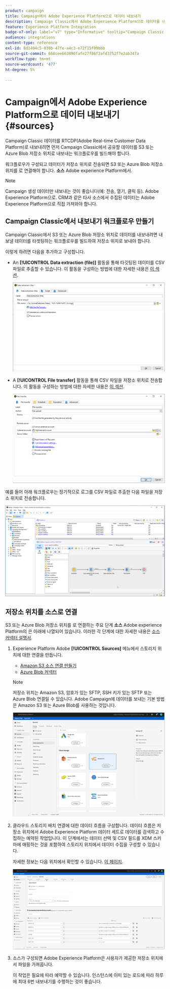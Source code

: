 ```yaml
---
product: campaign
title: Campaign에서 Adobe Experience Platform으로 데이터 내보내기
description: Campaign Classic에서 Adobe Experience Platform으로 데이터를 내보내는 방법 알아보기
feature: Experience Platform Integration
badge-v7-only: label="v7" type="Informative" tooltip="Campaign Classic v7에만 적용"
audience: integrations
content-type: reference
exl-id: 8d1404c5-030b-47fe-a4c3-e72f15f09bbb
source-git-commit: 668cee663890fafe27f86f2afd3752f7e2ab347a
workflow-type: tm+mt
source-wordcount: '477'
ht-degree: 5%

---
```


# Campaign에서 Adobe Experience Platform으로 데이터 내보내기 {#sources}



Campaign Classic 데이터를 RTCDP(Adobe Real-time Customer Data Platform)로 내보내려면 먼저 Campaign Classic에서 공유할 데이터를 S3 또는 Azure Blob 저장소 위치로 내보내는 워크플로우를 빌드해야 합니다.

워크플로우가 구성되고 데이터가 저장소 위치로 전송되면 S3 또는 Azure Blob 저장소 위치를 로 연결해야 합니다. **소스** Adobe experience Platform에서.

>[!NOTE]
>
>Campaign 생성 데이터만 내보내는 것이 좋습니다(예: 전송, 열기, 클릭 등). Adobe Experience Platform으로. CRM과 같은 타사 소스에서 수집된 데이터는 Adobe Experience Platform으로 직접 가져와야 합니다.

## Campaign Classic에서 내보내기 워크플로우 만들기

Campaign Classic에서 S3 또는 Azure Blob 저장소 위치로 데이터를 내보내려면 내보낼 데이터를 타겟팅하는 워크플로우를 빌드하여 저장소 위치로 보내야 합니다.

이렇게 하려면 다음을 추가하고 구성합니다.

* An **[!UICONTROL Data extraction (file)]** 활동을 통해 타깃팅된 데이터를 CSV 파일로 추출할 수 있습니다. 이 활동을 구성하는 방법에 대한 자세한 내용은 [이 섹션](../../workflow/using/extraction-file.md).

  ![](assets/rtcdp-extract-file.png)

* A **[!UICONTROL File transfer]** 활동을 통해 CSV 파일을 저장소 위치로 전송합니다. 이 활동을 구성하는 방법에 대한 자세한 내용은 [이 섹션](../../workflow/using/file-transfer.md).

  ![](assets/rtcdp-file-transfer.png)

예를 들어 아래 워크플로우는 정기적으로 로그를 CSV 파일로 추출한 다음 파일을 저장소 위치로 전송합니다.

![](assets/aep-export.png)

## 저장소 위치를 소스로 연결

S3 또는 Azure Blob 저장소 위치를 로 연결하는 주요 단계 **소스** Adobe experience Platform의 은 아래에 나열되어 있습니다. 이러한 각 단계에 대한 자세한 내용은 [소스 커넥터 설명서](https://experienceleague.adobe.com/docs/experience-platform/sources/home.html?lang=ko).

1. Experience Platform Adobe **[!UICONTROL Sources]** 메뉴에서 스토리지 위치에 대한 연결을 만듭니다.

   * [Amazon S3 소스 연결 만들기](https://experienceleague.adobe.com/docs/experience-platform/sources/ui-tutorials/create/cloud-storage/s3.html)
   * [Azure Blob 커넥터](https://experienceleague.adobe.com/docs/experience-platform/sources/connectors/cloud-storage/blob.html)

   >[!NOTE]
   >
   >저장소 위치는 Amazon S3, 암호가 있는 SFTP, SSH 키가 있는 SFTP 또는 Azure Blob 연결일 수 있습니다. Adobe Campaign에 데이터를 보내는 기본 방법은 Amazon S3 또는 Azure Blob를 사용하는 것입니다.

   ![](assets/rtcdp-connector.png)

1. 클라우드 스토리지 배치 연결에 대한 데이터 흐름을 구성합니다. 데이터 흐름은 저장소 위치에서 Adobe Experience Platform 데이터 세트로 데이터를 검색하고 수집하는 예약된 작업입니다. 이 단계에서는 데이터 선택 및 CSV 필드를 XDM 스키마에 매핑하는 것을 포함하여 스토리지 위치에서 데이터 수집을 구성할 수 있습니다.

   자세한 정보는 다음 위치에서 확인할 수 있습니다. [이 페이지](https://experienceleague.adobe.com/docs/experience-platform/sources/ui-tutorials/dataflow/cloud-storage.html).

   ![](assets/rtcdp-map-xdm.png)

1. 소스가 구성되면 Adobe Experience Platform은 사용자가 제공한 저장소 위치에서 파일을 가져옵니다.

   이 작업은 필요에 따라 예약할 수 있습니다. 인스턴스에 이미 있는 로드에 따라 하루에 최대 6번 내보내기를 수행하는 것이 좋습니다.
